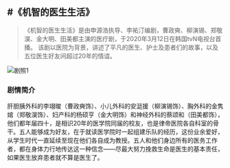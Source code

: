 #《机智的医生生活》
---
>《机智的医生生活》是由申源浩执导、李祐汀编剧，曹政奭、柳演锡、郑敬淏、金大明、田美都主演的医疗剧，于2020年3月12日在韩国tvN电视台首播。
该剧以医院为背景，讲述了平凡的医生、护士及患者们的故事，以及五位医生好友间超过20年的情谊。
>

![剧照1](https://bkimg.cdn.bcebos.com/pic/00e93901213fb80e7bec93c3a899382eb9389b503ec4?x-bce-process=image/resize,m_lfit,w_640,limit_1/format,f_auto)

### 剧情简介
肝胆胰外科的李翊晙（曹政奭饰）、小儿外科的安涏援（柳演锡饰）、胸外科的金隽婠（郑敬淏饰）、妇产科的杨硕亨（金大明饰）和神经外科的蔡颂和（田美都饰），他们都年届四十，是相识20年的医学院同届的校友，也是律帝医院各自科室的骨干。五人能够成为好友，在于就读医学院时一起组建乐队的经历，这份业余爱好，从学生时代一直延续至现在他们各自成为教授。五人和他们身边所有的医务工作者，都在身体力行地传达这一种信念——尽最大努力挽救生命是医生的基本责任，如果医生放弃患者就不算是医生了。
